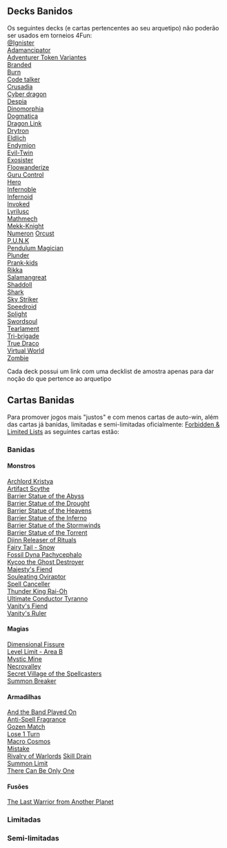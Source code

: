 ## Decks Banidos
Os seguintes decks (e cartas pertencentes ao seu arquetipo) não poderão ser usados em torneios 4Fun:  
[@Ignister](https://ygoprodeck.com/deck/ignister-298009)  
[Adamancipator](https://ygoprodeck.com/deck/tcg-adamancipator-post-pote-297769)  
[Adventurer Token Variantes](https://ygoprodeck.com/deck/adventure-synchro-3rd-place-cool-stuff-games-hollywood-fl-zack-j-august-14-2022-302832)  
[Branded](https://ygoprodeck.com/deck/invoked-branded-302680)  
[Burn](https://ygoprodeck.com/deck/mystic-mine-burn-261177)  
[Code talker](https://ygoprodeck.com/deck/code-talker-299980)  
[Crusadia]()  
[Cyber dragon](https://ygoprodeck.com/deck/cyber-dragon-302566)  
[Despia]()  
[Dinomorphia](https://ygoprodeck.com/deck/dinomorphia-deck-303196)  
[Dogmatica]()  
[Dragon Link](https://ygoprodeck.com/deck/dragon-link-8-302782)  
[Drytron](https://ygoprodeck.com/deck/k-s-drytron-deck-302907)  
[Eldlich](https://ygoprodeck.com/deck/eldlich-pure-303094)  
[Endymion](https://ygoprodeck.com/deck/endymion-292633)  
[Evil-Twin]()  
[Exosister](https://ygoprodeck.com/deck/exosister-302632)  
[Floowanderize](https://ygoprodeck.com/deck/floowandereeze-302723)  
[Guru Control](https://ygoprodeck.com/deck/guru-control-july-2022-293941)  
[Hero](https://ygoprodeck.com/deck/hero-303161)  
[Infernoble](https://ygoprodeck.com/deck/infernoble-updated-303079)  
[Infernoid](https://ygoprodeck.com/deck/infernoids-302715)  
[Invoked](https://ygoprodeck.com/deck/branded-invoked-shaddoll-dogmatika-300239)  
[Lyrilusc](https://ygoprodeck.com/deck/pure-lyrilusc-294666)  
[Mathmech](https://ygoprodeck.com/deck/mathmech-302597)  
[Mekk-Knight](https://ygoprodeck.com/deck/mekk-knights-world-chalice-july-2022-298484)  
[Numeron](https://ygoprodeck.com/deck/numeron-otk-302945) 
[Orcust](https://ygoprodeck.com/deck/scrap-orcust-august-2022-298810)  
[P.U.N.K](https://ygoprodeck.com/deck/1st-place-punk-pure-pak-deck-2022-299820)  
[Pendulum Magician](https://ygoprodeck.com/deck/pendulum-magician-302427)  
[Plunder](https://ygoprodeck.com/deck/plunder-patroll-281780)  
[Prank-kids](https://ygoprodeck.com/deck/prank-kids-276195)  
[Rikka](https://ygoprodeck.com/deck/sunavalon-rikka-303004)  
[Salamangreat](https://ygoprodeck.com/deck/salamangreat-303035)  
[Shaddoll](https://ygoprodeck.com/deck/best-shaddoll-ft-red-cartesia-300634)  
[Shark](https://ygoprodeck.com/deck/shark-302339)  
[Sky Striker](https://ygoprodeck.com/deck/sky-striker-302416)  
[Speedroid](https://ygoprodeck.com/deck/speedroids-278523)  
[Splight](https://ygoprodeck.com/deck/spright-frog-301009)  
[Swordsoul]()  
[Tearlament](https://ygoprodeck.com/deck/danger-tearlaments-303101)  
[Tri-brigade](https://ygoprodeck.com/deck/tri-brigade-301755)  
[True Draco]()  
[Virtual World](https://ygoprodeck.com/deck/virtual-world-302327)  
[Zombie](https://ygoprodeck.com/deck/z-o-m-b-i-e-302564)  
 

Cada deck possui um link com uma decklist de amostra apenas para dar noção do que pertence ao arquetipo  

## Cartas Banidas  
Para promover jogos mais "justos" e com menos cartas de auto-win, além das cartas já banidas, limitadas e semi-limitadas oficialmente: [Forbidden & Limited Lists](https://www.yugioh-card.com/en/limited/list_05-2022/) as seguintes cartas estão:

### Banidas  
#### Monstros  
[Archlord Kristya](https://ygoprodeck.com/card/archlord-kristya-5057)  
[Artifact Scythe](https://ygoprodeck.com/card/artifact-scythe-1741)  
[Barrier Statue of the Abyss](https://ygoprodeck.com/card/barrier-statue-of-the-abyss-7087)  
[Barrier Statue of the Drought](https://ygoprodeck.com/card/barrier-statue-of-the-drought-1700)  
[Barrier Statue of the Heavens](https://ygoprodeck.com/card/barrier-statue-of-the-heavens-3933)  
[Barrier Statue of the Inferno](https://ygoprodeck.com/card/barrier-statue-of-the-inferno-4096)  
[Barrier Statue of the Stormwinds](https://ygoprodeck.com/card/barrier-statue-of-the-stormwinds-6159)  
[Barrier Statue of the Torrent](https://ygoprodeck.com/card/barrier-statue-of-the-torrent-942)  
[Djinn Releaser of Rituals](https://ygoprodeck.com/card/djinn-releaser-of-rituals-754)  
[Fairy Tail - Snow](https://ygoprodeck.com/card/fairy-tail-snow-4737)  
[Fossil Dyna Pachycephalo](https://ygoprodeck.com/card/fossil-dyna-pachycephalo-3582)  
[Kycoo the Ghost Destroyer](https://ygoprodeck.com/card/kycoo-the-ghost-destroyer-7379)  
[Majesty's Fiend](https://ygoprodeck.com/card/majesty-s-fiend-2864)  
[Souleating Oviraptor](https://ygoprodeck.com/card/souleating-oviraptor-8511)  
[Spell Canceller](https://ygoprodeck.com/card/spell-canceller-7098)  
[Thunder King Rai-Oh](https://ygoprodeck.com/card/thunder-king-rai-oh-6011)  
[Ultimate Conductor Tyranno](https://ygoprodeck.com/card/ultimate-conductor-tyranno-8513)  
[Vanity's Fiend](https://ygoprodeck.com/card/vanity-s-fiend-4018)  
[Vanity's Ruler](https://ygoprodeck.com/card/vanity-s-ruler-6096)  


#### Magias  
[Dimensional Fissure](https://ygoprodeck.com/card/dimensional-fissure-6856)  
[Level Limit - Area B](https://ygoprodeck.com/card/level-limit-area-b-285)  
[Mystic Mine](https://ygoprodeck.com/card/mystic-mine-10071)  
[Necrovalley](https://ygoprodeck.com/card/necrovalley-4039)  
[Secret Village of the Spellcasters](https://ygoprodeck.com/card/secret-village-of-the-spellcasters-5755)  
[Summon Breaker](https://ygoprodeck.com/card/summon-breaker-1572)  

#### Armadilhas  
[And the Band Played On](https://ygoprodeck.com/card/and-the-band-played-on-4062)  
[Anti-Spell Fragrance](https://ygoprodeck.com/card/anti-spell-fragrance-5011)  
[Gozen Match](https://ygoprodeck.com/card/gozen-match-4544)  
[Lose 1 Turn](https://ygoprodeck.com/card/lose-1-turn-2104)  
[Macro Cosmos](https://ygoprodeck.com/card/macro-cosmos-2562)  
[Mistake](https://ygoprodeck.com/card/mistake-5041)  
[Rivalry of Warlords](https://ygoprodeck.com/card/rivalry-of-warlords-7585) 
[Skill Drain](https://ygoprodeck.com/card/skill-drain-6952)  
[Summon Limit](https://ygoprodeck.com/card/summon-limit-2026)  
[There Can Be Only One](https://ygoprodeck.com/card/there-can-be-only-one-9026)  


#### Fusões
[The Last Warrior from Another Planet](https://ygoprodeck.com/card/the-last-warrior-from-another-planet-7211)  


### Limitadas  


### Semi-limitadas  